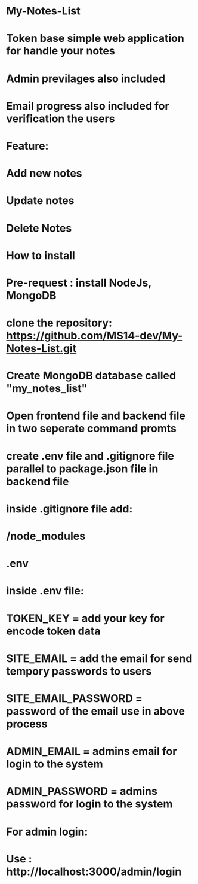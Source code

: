 # My-Notes-List

# Token base simple web application for handle your notes
# Admin previlages also included
# Email progress also included for verification the users

# Feature:

# Add new notes
# Update notes
# Delete Notes

# How to install

# Pre-request : install NodeJs, MongoDB 

# clone the repository: https://github.com/MS14-dev/My-Notes-List.git
# Create MongoDB database called "my_notes_list"
# Open frontend file and backend file in two seperate command promts
# create .env file and .gitignore file parallel to package.json file in backend file

# inside .gitignore file add:
# /node_modules
# .env

# inside .env file:
# TOKEN_KEY = add your key for encode token data
# SITE_EMAIL = add the email for send tempory passwords to users
# SITE_EMAIL_PASSWORD = password of the email use in above process
# ADMIN_EMAIL = admins email for login to the system
# ADMIN_PASSWORD = admins password for login to the system

# For admin login:
# Use : http://localhost:3000/admin/login
